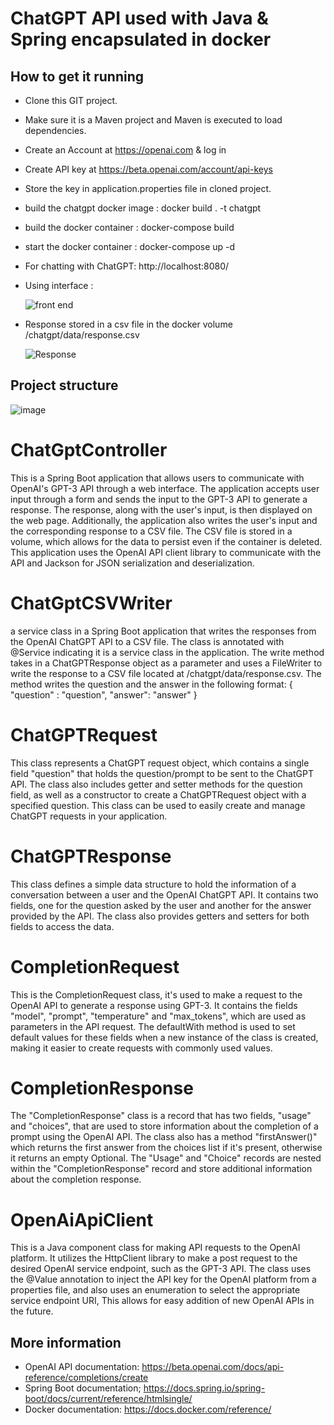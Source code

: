 # ChatGPT API used with Java & Spring encapsulated in docker

## How to get it running
* Clone this GIT project.
* Make sure it is a Maven project and Maven is executed to load dependencies.
* Create an Account at https://openai.com & log in
* Create API key at https://beta.openai.com/account/api-keys
* Store the key in application.properties file in cloned project.
* build the chatgpt docker image  :  docker build . -t chatgpt
* build the docker container : docker-compose build
* start the docker container : docker-compose up -d
* For chatting with ChatGPT: http://localhost:8080/

* Using interface :

  ![front end](https://user-images.githubusercontent.com/86418817/214862129-1367b425-f206-4feb-b440-265f707abad3.png)

* Response stored in a csv file in the docker volume /chatgpt/data/response.csv

  ![Response](https://user-images.githubusercontent.com/86418817/214863952-edd1c439-d5ff-4593-9f62-9ee79da472e9.png)

## Project structure

![image](https://user-images.githubusercontent.com/86418817/214864958-c568c831-6015-43a6-befe-fd6954c79b4d.png)

# ChatGptController

This is a Spring Boot application that allows users to communicate with OpenAI's GPT-3 API through a web interface. The application accepts user input through a form and sends the input to the GPT-3 API to generate a response. The response, along with the user's input, is then displayed on the web page. Additionally, the application also writes the user's input and the corresponding response to a CSV file. The CSV file is stored in a volume, which allows for the data to persist even if the container is deleted. This application uses the OpenAI API client library to communicate with the API and Jackson for JSON serialization and deserialization.

# ChatGptCSVWriter

a service class in a Spring Boot application that writes the responses from the OpenAI ChatGPT API to a CSV file. The class is annotated with @Service indicating it is a service class in the application. The write method takes in a ChatGPTResponse object as a parameter and uses a FileWriter to write the response to a CSV file located at /chatgpt/data/response.csv. The method writes the question and the answer in the following format:
{
"question" : "question",
"answer": "answer"
}

# ChatGPTRequest

This class represents a ChatGPT request object, which contains a single field "question" that holds the question/prompt to be sent to the ChatGPT API. The class also includes getter and setter methods for the question field, as well as a constructor to create a ChatGPTRequest object with a specified question. This class can be used to easily create and manage ChatGPT requests in your application.

# ChatGPTResponse

This class defines a simple data structure to hold the information of a conversation between a user and the OpenAI ChatGPT API. It contains two fields, one for the question asked by the user and another for the answer provided by the API. The class also provides getters and setters for both fields to access the data.

# CompletionRequest

This is the CompletionRequest class, it's used to make a request to the OpenAI API to generate a response using GPT-3. It contains the fields "model", "prompt", "temperature" and "max_tokens", which are used as parameters in the API request. The defaultWith method is used to set default values for these fields when a new instance of the class is created, making it easier to create requests with commonly used values.

# CompletionResponse

The "CompletionResponse" class is a record that has two fields, "usage" and "choices", that are used to store information about the completion of a prompt using the OpenAI API. The class also has a method "firstAnswer()" which returns the first answer from the choices list if it's present, otherwise it returns an empty Optional. The "Usage" and "Choice" records are nested within the "CompletionResponse" record and store additional information about the completion response.

# OpenAiApiClient

This is a Java component class for making API requests to the OpenAI platform. It utilizes the HttpClient library to make a post request to the desired OpenAI service endpoint, such as the GPT-3 API. The class uses the @Value annotation to inject the API key for the OpenAI platform from a properties file, and also uses an enumeration to select the appropriate service endpoint URI, This allows for easy addition of new OpenAI APIs in the future.

## More information
* OpenAI API documentation: https://beta.openai.com/docs/api-reference/completions/create
* Spring Boot documentation; https://docs.spring.io/spring-boot/docs/current/reference/htmlsingle/
* Docker documentation: https://docs.docker.com/reference/
